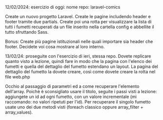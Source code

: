 12/02/2024:
esercizio di oggi:
nome repo: laravel-comics

Create un nuovo progetto Laravel. Create le pagine includendo header e footer tramite due partials.
Create poi una rotta per visualizzare la lista di tutti i fumetti recuperati da un file inserito nella cartella config e abbellite il tutto sfruttando Sass.

Bonus:
Create più pagine istituzionali nelle quali importare sia header che footer. Decidete voi cosa mostrare  al loro interno.

13/02/24:
proseguite con l'esercizio di ieri, stessa repo. Dovete replicare quanto visto a lezione, quindi fare in modo che la pagina con l'elenco dei fumetti e quella del dettaglio del fumetto estendano un layout. 
La pagina del dettaglio del fumetto la dovete creare, così come dovete creare la rotta nel file web.php

Occhio al passaggio di parametri ed a come recuperare l'elemento dell'array. Poichè è sconsigliato usare il titolo, seguite i passi visti a lezione: aggiungete un id ad ogni fumetto, con un valore incrementale (mi raccomando: no valori ripetuti per l'id). Per recuperare il singolo fumetto usate uno dei due metodi visti (foreach classico oppure array_filter + array_values).